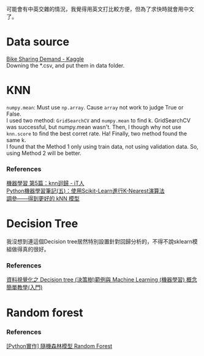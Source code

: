 可能會有中英交雜的情況，我覺得用英文打比較方便，但為了求快時就會用中文了。 <br>

# Data source
[Bike Sharing Demand - Kaggle](https://www.kaggle.com/competitions/bike-sharing-demand/overview) <br>
Downing the *.csv, and put them in data folder.

# KNN
`numpy.mean`: Must use `np.array`. Cause `array` not work to judge True or False. <br>
I used two method: `GridSearchCV` and `numpy.mean` to find k. GridSearchCV was successful, but numpy.mean wasn't.
Then, I though why not use `knn.score` to find the best corret rate.
Ha! Finally, two method found the same k. <br>
I found that the Method 1 only using train data, not using validation data. So, using Method 2 will be better. <br>
### References
[機器學習 第5篇：knn迴歸 - iT人](https://iter01.com/549663.html) <br>
[Python機器學習筆記(五)：使用Scikit-Learn進行K-Nearest演算法](https://yanwei-liu.medium.com/python機器學習筆記-五-使用scikit-learn進行k-nearest演算法-1191ea94ecaf) <br>
[調參——得到更好的 kNN 模型](https://www.gushiciku.cn/pl/2DZ0/zh-tw)

# Decision Tree
我沒想到連這個Decision tree居然特別設置針對回歸分析的，不得不說sklearn模組做得真的很好。 <br>
### References
[資料視覺化之 Decision tree (決策樹)範例與 Machine Learning (機器學習) 概念簡單教學(入門)](https://tree.rocks/decision-tree-graphviz-contour-with-pandas-gen-train-test-dataset-for-beginner-9137b7c8416a) <br>

# Random forest
### References
[[Python實作] 隨機森林模型 Random Forest](https://pyecontech.com/2019/11/03/python_random_forest/) <br>